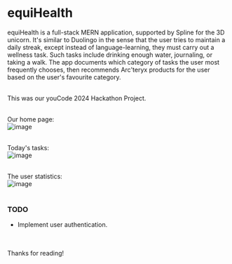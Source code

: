 # equiHealth
equiHealth is a full-stack MERN application, supported by Spline for the 3D unicorn. It's similar to Duolingo in the sense that the user tries to maintain a daily streak, except instead of language-learning, they must carry out a wellness task. Such tasks include drinking enough water, journaling, or taking a walk. The app documents which category of tasks the user most frequently chooses, then recommends Arc'teryx products for the user based on the user's favourite category.
<br>
<br>

This was our youCode 2024 Hackathon Project.
<br>
<br>

Our home page:
<br>
![image](https://github.com/zayan-sheikh/equihealth/assets/115388743/d76276d5-58c6-4cb9-9488-ba995de7334d)
<br>
<br>

Today's tasks:
<br>
![image](https://github.com/zayan-sheikh/equihealth/assets/115388743/5ae3a364-31b4-4528-85f6-280d94e0e181)
<br>
<br>

The user statistics:
<br>
![image](https://github.com/zayan-sheikh/equihealth/assets/115388743/9bbe3d9f-e196-4978-a724-d08c805f72ad)
<br>
<br>
### TODO
- Implement user authentication.
<br>
<br>
Thanks for reading!
